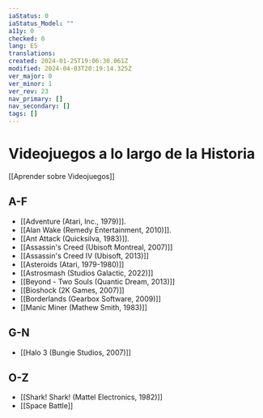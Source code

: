 ```yaml
---
iaStatus: 0
iaStatus_Model: ""
a11y: 0
checked: 0
lang: ES
translations: 
created: 2024-01-25T19:06:30.061Z
modified: 2024-04-03T20:19:14.325Z
ver_major: 0
ver_minor: 1
ver_rev: 23
nav_primary: []
nav_secondary: []
tags: []
---
```

# Videojuegos a lo largo de la Historia

[[Aprender sobre Videojuegos]]

## A-F
* [[Adventure (Atari, Inc., 1979)]].
* [[Alan Wake (Remedy Entertainment, 2010)]]. 
* [[Ant Attack (Quicksilva, 1983)]].
* [[Assassin's Creed (Ubisoft Montreal, 2007)]]
* [[Assassin's Creed IV (Ubisoft, 2013)]]
* [[Asteroids (Atari, 1979-1980)]]
* [[Astrosmash (Studios Galactic, 2022)]]
* [[Beyond - Two Souls (Quantic Dream, 2013)]]
* [[Bioshock (2K Games, 2007)]]
* [[Borderlands (Gearbox Software, 2009)]]
* [[Manic Miner (Mathew Smith, 1983)]]

## G-N

* [[Halo 3 (Bungie Studios, 2007)]]
## O-Z
* [[Shark! Shark! (Mattel Electronics, 1982)]]
* [[Space Battle]]
